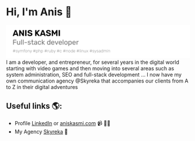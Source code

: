 # Hi, I'm Anis 👋


<img src="https://github.com/aniskasmi/aniskasmi/blob/main/profil-anis.jpg?raw=true" alt="Banner of Anis Kasmi profile with all hastag present activity">
I am a developer, and entrepreneur, for several years in the digital world starting with video games and then moving into several areas such as system administration, SEO and full-stack development ... I now have my own communication agency @Skyreka that accompanies our clients from A to Z in their digital adventures

## Useful links 🌎: 
- Profile <a href="https://www.linkedin.com/in/%F0%9F%92%BB-anis-kasmi-661668138/">LinkedIn</a> or <a href="https://aniskasmi.com/">aniskasmi.com</a> 📹 ✍🏾
- My Agency <a href="https://www.skyreka.com/"> Skyreka</a> 🚀
